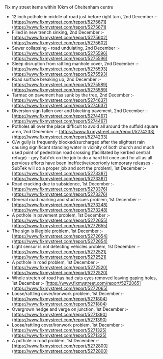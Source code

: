 Fix my street items within 10km of Cheltenham centre

<!-- fix_marker starts -->

- 12 inch pothole in middle of road just before right turn, 2nd December :- [https://www.fixmystreet.com/report/5275671](https://www.fixmystreet.com/report/5275671)
- Filled in new trench sinking, 2nd December :- [https://www.fixmystreet.com/report/5275602](https://www.fixmystreet.com/report/5275602)
- Sewer collapsing - road undulating, 2nd December :- [https://www.fixmystreet.com/report/5275596](https://www.fixmystreet.com/report/5275596)
- Sleep disruption from rattling manhole cover, 2nd December :- [https://www.fixmystreet.com/report/5275593](https://www.fixmystreet.com/report/5275593)
- Road surface breaking up, 2nd December :- [https://www.fixmystreet.com/report/5275589](https://www.fixmystreet.com/report/5275589)
- Tarmac on pavement has sunk by the tree, 2nd December :- [https://www.fixmystreet.com/report/5274637](https://www.fixmystreet.com/report/5274637)
- Diversion sign fallen over and blocking pavement, 2nd December :- [https://www.fixmystreet.com/report/5274497](https://www.fixmystreet.com/report/5274497)
- Potholes all over the place difficult to avoid all around the suffold square area, 2nd December :- [https://www.fixmystreet.com/report/5274233](https://www.fixmystreet.com/report/5274233)
- C/w gully is frequently blocked/surcharged after the slightest rain causing significant standing water in vicinity of both church and much used point of pedestrian road crossing (facilitated by kerbed central refuge) - gey SubTek on the job to do a hard hit once and for all as all pervious efforts have been ineffective/poor/only temporary releases - SubTek will do a proper job and sort the problem!, 1st December :- [https://www.fixmystreet.com/report/5273387](https://www.fixmystreet.com/report/5273387)
- Road cracking due to subsidence, 1st December :- [https://www.fixmystreet.com/report/5273376](https://www.fixmystreet.com/report/5273376)
- General road marking and stud issues problem, 1st December :- [https://www.fixmystreet.com/report/5273248](https://www.fixmystreet.com/report/5273248)
- A pothole in pavement problem, 1st December :- [https://www.fixmystreet.com/report/5272655](https://www.fixmystreet.com/report/5272655)
- The sign is illegible problem, 1st December :- [https://www.fixmystreet.com/report/5272654](https://www.fixmystreet.com/report/5272654)
- Light sensor is not detecting vehicles problem, 1st December :- [https://www.fixmystreet.com/report/5272521](https://www.fixmystreet.com/report/5272521)
- A pothole in road problem, 1st December :- [https://www.fixmystreet.com/report/5272520](https://www.fixmystreet.com/report/5272520)
- Whole stretch of road has had cats eyes removed leaving gaping holes, 1st December :- [https://www.fixmystreet.com/report/5272065](https://www.fixmystreet.com/report/5272065)
- Loose/rattling cover/ironwork problem, 1st December :- [https://www.fixmystreet.com/report/5271804](https://www.fixmystreet.com/report/5271804)
- Overgrown hedge and verge on junction, 1st December :- [https://www.fixmystreet.com/report/5271390](https://www.fixmystreet.com/report/5271390)
- Loose/rattling cover/ironwork problem, 1st December :- [https://www.fixmystreet.com/report/5271325](https://www.fixmystreet.com/report/5271325)
- A pothole in road problem, 1st December :- [https://www.fixmystreet.com/report/5272800](https://www.fixmystreet.com/report/5272800)

<!-- fix_marker ends -->